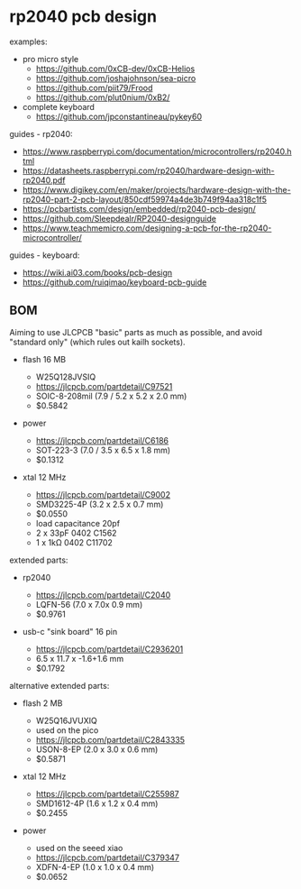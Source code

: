 rp2040 pcb design
=================

examples:

  * pro micro style
      * https://github.com/0xCB-dev/0xCB-Helios
      * https://github.com/joshajohnson/sea-picro
      * https://github.com/piit79/Frood
      * https://github.com/plut0nium/0xB2/
  * complete keyboard
      * https://github.com/jpconstantineau/pykey60

guides - rp2040:

  * https://www.raspberrypi.com/documentation/microcontrollers/rp2040.html
  * https://datasheets.raspberrypi.com/rp2040/hardware-design-with-rp2040.pdf
  * https://www.digikey.com/en/maker/projects/hardware-design-with-the-rp2040-part-2-pcb-layout/850cdf59974a4de3b749f94aa318c1f5
  * https://pcbartists.com/design/embedded/rp2040-pcb-design/
  * https://github.com/Sleepdealr/RP2040-designguide
  * https://www.teachmemicro.com/designing-a-pcb-for-the-rp2040-microcontroller/

guides - keyboard:

  * https://wiki.ai03.com/books/pcb-design
  * https://github.com/ruiqimao/keyboard-pcb-guide


BOM
---

Aiming to use JLCPCB "basic" parts as much as possible,
and avoid "standard only" (which rules out kailh sockets).

  * flash 16 MB
      - W25Q128JVSIQ
      - https://jlcpcb.com/partdetail/C97521
      - SOIC-8-208mil (7.9 / 5.2 x 5.2 x 2.0 mm)
      - $0.5842

  * power
      - https://jlcpcb.com/partdetail/C6186
      - SOT-223-3 (7.0 / 3.5 x 6.5 x 1.8 mm)
      - $0.1312

  * xtal 12 MHz
      - https://jlcpcb.com/partdetail/C9002
      - SMD3225-4P (3.2 x 2.5 x 0.7 mm)
      - $0.0550
      - load capacitance 20pf
      - 2 x 33pF 0402 C1562
      - 1 x 1kΩ 0402 C11702

extended parts:

  * rp2040
      - https://jlcpcb.com/partdetail/C2040
      - LQFN-56 (7.0 x 7.0x 0.9 mm)
      - $0.9761

  * usb-c "sink board" 16 pin
      - https://jlcpcb.com/partdetail/C2936201
      - 6.5 x 11.7 x -1.6+1.6 mm
      - $0.1792

alternative extended parts:

  * flash 2 MB
      - W25Q16JVUXIQ
      - used on the pico
      - https://jlcpcb.com/partdetail/C2843335
      - USON-8-EP (2.0 x 3.0 x 0.6 mm)
      - $0.5871

  * xtal 12 MHz
      - https://jlcpcb.com/partdetail/C255987
      - SMD1612-4P (1.6 x 1.2 x 0.4 mm)
      - $0.2455

  * power
      - used on the seeed xiao
      - https://jlcpcb.com/partdetail/C379347
      - XDFN-4-EP (1.0 x 1.0 x 0.4 mm)
      - $0.0652
